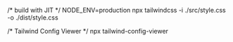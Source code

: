/* build with JIT */
NODE_ENV=production npx tailwindcss -i ./src/style.css -o ./dist/style.css

/* Tailwind Config Viewer */
npx tailwind-config-viewer
